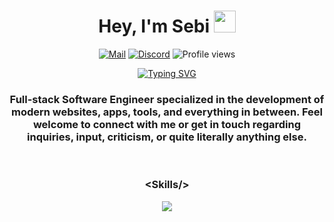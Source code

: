 <h1 align="center"><b>Hey, I'm Sebi&nbsp;</b><img src="https://media.giphy.com/media/hvRJCLFzcasrR4ia7z/giphy.gif" width="35"></h1>
<div align="center">

  [![Mail](https://img.shields.io/badge/Mail-sebilune%40proton.me-red?style=flat&logo=gmail&logoColor=white)](mailto:sebilune@proton.me)
  [![Discord](https://img.shields.io/badge/Discord-sebilune-5865F2?style=flat&logo=discord&logoColor=white)](https://discord.com/users/641805554989137953)
  ![Profile views](https://komarev.com/ghpvc/?username=sebilune&color=blue&style=flat)
  
</div>

<p align="center">
  <a href="https://github.com/DenverCoder1/readme-typing-svg">
      <img src="https://readme-typing-svg.herokuapp.com?font=Lexend&color=cyan&size=25&center=true&vCenter=true&width=600&height=100&lines=Self-taught+Full-Stack+Engineer+&hearts;++;Computer+Science+Student,;Linux+Power+User,;Active+Learner/Researcher,;Homelab+Enthusiast," alt="Typing SVG">
  </a>
</p>

<h3 align="center">Full-stack Software Engineer specialized in the development of modern websites, apps, tools, and everything in between. Feel welcome to connect with me or get in touch regarding inquiries, input, criticism, or quite literally anything else.</h3>

<br>

<h3 align="center">&lt;Skills/&gt;</h3>
<p align="center">
  <a href="https://github.com/sebilune">
    <img src="https://skillicons.dev/icons?i=next,vite,react,ts,tailwind,sass,bun,nodejs,postgresql,git,bash,docker,python,go,vscode,vim,linux,windows&perline=9" />
  </a>
</p>
